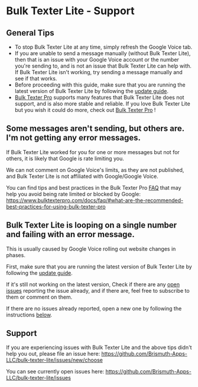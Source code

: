 # Bulk Texter Lite - Support

## General Tips
* To stop Bulk Texter Lite at any time, simply refresh the Google Voice tab.
* If you are unable to send a message manually (without Bulk Texter Lite), then that is an issue with your Google Voice account or the number you're sending to, and is not an issue that Bulk Texter Lite can help with. If Bulk Texter Lite isn't working, try sending a message manually and see if that works.
* Before proceeding with this guide, make sure that you are running the latest version of Bulk Texter Lite by following the [update guide](https://github.com/Brismuth-Apps-LLC/bulk-texter-lite/blob/main/README.md#update-it).
* [Bulk Texter Pro](https://www.bulktexterpro.com) supports many features that Bulk Texter Lite does not support, and is also more stable and reliable. If you love Bulk Texter Lite but you wish it could do more, check out [Bulk Texter Pro](https://www.bulktexterpro.com) !

## Some messages aren't sending, but others are. I'm not getting any error messages.
If Bulk Texter Lite worked for you for one or more messages but not for others, it is likely that Google is rate limiting you. 

We can not comment on Google Voice's limits, as they are not published, and Bulk Texter Lite is not affiliated with Google/Google Voice.

You can find tips and best practices in the Bulk Texter Pro [FAQ](https://www.bulktexterpro.com/docs/faq/#what-are-the-recommended-best-practices-for-using-bulk-texter-pro) that may help you avoid being rate limited or blocked by Google:
https://www.bulktexterpro.com/docs/faq/#what-are-the-recommended-best-practices-for-using-bulk-texter-pro

## Bulk Texter Lite is looping on a single number and failing with an error message.
This is usually caused by Google Voice rolling out website changes in phases. 

First, make sure that you are running the latest version of Bulk Texter Lite by following the [update guide](https://github.com/Brismuth-Apps-LLC/bulk-texter-lite/blob/main/README.md#update-it).

If it's still not working on the latest version, Check if there are any [open issues](https://github.com/Brismuth-Apps-LLC/bulk-texter-lite/issues) reporting the issue already, and if there are, feel free to subscribe to them or comment on them. 

If there are no issues already reported, open a new one by following the instructions [below](https://github.com/Brismuth-Apps-LLC/bulk-texter-lite/blob/main/support.md#support).

## Support
If you are experiencing issues with Bulk Texter Lite and the above tips didn't help you out, please file an issue here:
https://github.com/Brismuth-Apps-LLC/bulk-texter-lite/issues/new/choose

You can see currently open issues here:
https://github.com/Brismuth-Apps-LLC/bulk-texter-lite/issues
